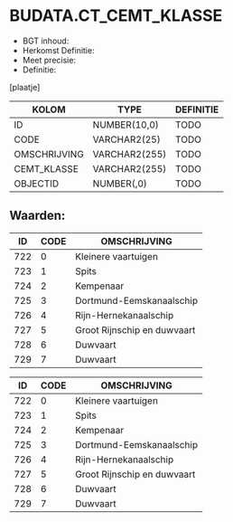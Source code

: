 # BUDATA.CT_CEMT_KLASSE


* BGT inhoud:
* Herkomst Definitie:
* Meet precisie:
* Definitie:

[plaatje]



|KOLOM                           	|TYPE          	|DEFINITIE|
|------                          	|----          	|-----    |
|ID                              	|NUMBER(10,0)  	|TODO|
|CODE                            	|VARCHAR2(25)  	|TODO|
|OMSCHRIJVING                    	|VARCHAR2(255) 	|TODO|
|CEMT_KLASSE                     	|VARCHAR2(255) 	|TODO|
|OBJECTID                        	|NUMBER(,0)    	|TODO|


## Waarden:

|ID                              	|CODE          	|OMSCHRIJVING|
|------                          	|----          	|-----    |
|722|0|Kleinere vaartuigen|
|723|1|Spits|
|724|2|Kempenaar|
|725|3|Dortmund-Eemskanaalschip|
|726|4|Rijn-Hernekanaalschip|
|727|5|Groot Rijnschip en duwvaart|
|728|6|Duwvaart|
|729|7|Duwvaart|


|ID                              	|CODE          	|OMSCHRIJVING|
|------                          	|----          	|-----    |
722|0|Kleinere vaartuigen|
723|1|Spits|
724|2|Kempenaar|
725|3|Dortmund-Eemskanaalschip|
726|4|Rijn-Hernekanaalschip|
727|5|Groot Rijnschip en duwvaart|
728|6|Duwvaart|
729|7|Duwvaart|